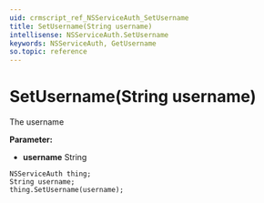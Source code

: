 ```yaml
---
uid: crmscript_ref_NSServiceAuth_SetUsername
title: SetUsername(String username)
intellisense: NSServiceAuth.SetUsername
keywords: NSServiceAuth, GetUsername
so.topic: reference
---
```


# SetUsername(String username)

The username

**Parameter:** 
 - **username** String

```crmscript
NSServiceAuth thing;
String username;
thing.SetUsername(username);
```

